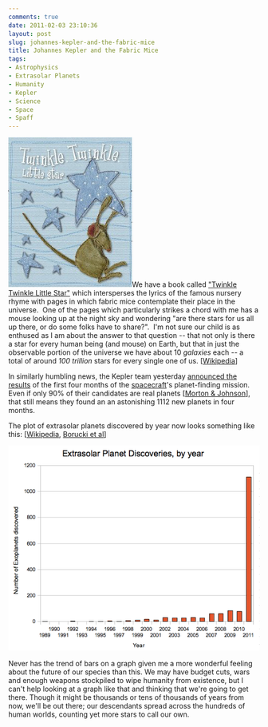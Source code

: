 ```yaml
---
comments: true
date: 2011-02-03 23:10:36
layout: post
slug: johannes-kepler-and-the-fabric-mice
title: Johannes Kepler and the Fabric Mice
tags:
- Astrophysics
- Extrasolar Planets
- Humanity
- Kepler
- Science
- Space
- Spaff
---
```


[![Cover of "Twinkle Twinkle Little Star"](/img/blog/2011/02/61kpDastguL._SL500_AA300_.jpg)](/blog/2011/02/61kpDastguL._SL500_AA300_.jpg)We have a book called ["Twinkle Twinkle Little Star"](/blog/2011/02/61kpDastguL._SL500_AA300_1.jpg) which intersperses the lyrics of the famous nursery rhyme with pages in which fabric mice contemplate their place in the universe.  One of the pages which particularly strikes a chord with me has a mouse looking up at the night sky and wondering "are there stars for us all up there, or do some folks have to share?".  I'm not sure our child is as enthused as I am about the answer to that question -- that not only is there a star for every human being (and mouse) on Earth, but that in just the observable portion of the universe we have about 10 _galaxies_ each -- a total of around _100 trillion_ stars for every single one of us. [[Wikipedia](https://secure.wikimedia.org/wikipedia/en/wiki/Observable_universe#Matter_content)]

In similarly humbling news, the Kepler team yesterday [announced the results](http://arxiv.org/abs/1102.0541) of the first four months of the [spacecraft](https://secure.wikimedia.org/wikipedia/en/wiki/Kepler_(spacecraft))'s planet-finding mission.  Even if only 90% of their candidates are real planets [[Morton & Johnson](http://arxiv.org/abs/1101.5630)], that still means they found an an astonishing 1112 new planets in four months.

The plot of extrasolar planets discovered by year now looks something like this: [[Wikipedia](\"https://secure.wikimedia.org/wikipedia/en/wiki/File:Exoplanet_Discovery_Methods_Bar.svg\"), [Borucki et al](\"http://arxiv.org/abs/1102.0541\")]

[![Graph of Extrasolar Planet Discoveries, by year](/img/blog/2011/02/exoplanets.png)](/blog/2011/02/exoplanets.png)

Never has the trend of bars on a graph given me a more wonderful feeling about the future of our species than this.  We may have budget cuts, wars and enough weapons stockpiled to wipe humanity from existence, but I can't help looking at a graph like that and thinking that we're going to get there.  Though it might be thousands or tens of thousands of years from now, we'll be out there; our descendants spread across the hundreds of human worlds, counting yet more stars to call our own.
